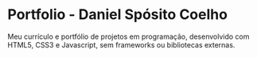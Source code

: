 # Portfolio - Daniel Spósito Coelho
Meu currículo e portfólio de projetos em programação, desenvolvido com HTML5, CSS3 e Javascript, sem frameworks ou bibliotecas externas. 

